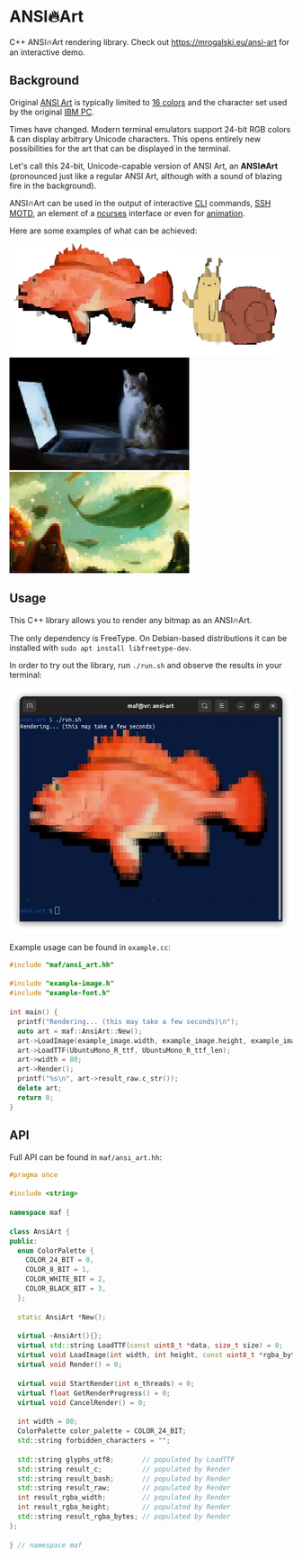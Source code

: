 # ANSI🔥Art

C++ ANSI🔥Art rendering library. Check out https://mrogalski.eu/ansi-art for an interactive demo.

## Background

Original [ANSI Art](https://en.wikipedia.org/wiki/ANSI_art) is typically limited to
    <a href="https://en.wikipedia.org/wiki/ANSI_escape_code#3-bit_and_4-bit">16 colors</a> and the
    character set used by the original <a href="https://www.youtube.com/watch?v=_mZBa3sqTrI&t=1061s">IBM PC</a>.</p>
  <p>Times have changed. Modern terminal emulators support 24-bit RGB colors & can display arbitrary
    Unicode characters. This opens entirely new possibilities for the art that can be displayed in the terminal.</p>
  <p>Let's call this 24-bit, Unicode-capable version of ANSI Art, an <strong>ANSI🔥Art</strong> (pronounced
    just like a regular ANSI Art, although with a sound of blazing fire in the background).</p>
  <p>ANSI🔥Art can be used in the output of interactive <a href="https://www.youtube.com/watch?v=_oHByo8tiEY">CLI</a>
    commands, <a href="http://mewbies.com/how_to_customize_your_console_login_message_tutorial.htm">SSH MOTD</a>, an
    element of a <a href="https://www.youtube.com/watch?v=4G_cthFZeJ8">ncurses</a> interface or even for
    <a href="https://www.youtube.com/watch?v=MJZvWgcxV0M">animation</a>.</p>
  <p>Here are some examples of what can be achieved:</p>
  <img src="pictures/sample1.webp"><img src="pictures/sample2.webp"><img src="pictures/sample3.webp"><img src="pictures/sample4.webp">

## Usage

This C++ library allows you to render any bitmap as an ANSI🔥Art.

The only dependency is FreeType. On Debian-based distributions it can be installed with `sudo apt install libfreetype-dev`.

In order to try out the library, run `./run.sh` and observe the results in your terminal:

<img src="pictures/example-result.webp">

Example usage can be found in `example.cc`:

```c++
#include "maf/ansi_art.hh"

#include "example-image.h"
#include "example-font.h"

int main() {
  printf("Rendering... (this may take a few seconds)\n");
  auto art = maf::AnsiArt::New();
  art->LoadImage(example_image.width, example_image.height, example_image.pixel_data);
  art->LoadTTF(UbuntuMono_R_ttf, UbuntuMono_R_ttf_len);
  art->width = 80;
  art->Render();
  printf("%s\n", art->result_raw.c_str());
  delete art;
  return 0;
}
```

## API

Full API can be found in `maf/ansi_art.hh`:

```c++
#pragma once

#include <string>

namespace maf {

class AnsiArt {
public:
  enum ColorPalette {
    COLOR_24_BIT = 0,
    COLOR_8_BIT = 1,
    COLOR_WHITE_BIT = 2,
    COLOR_BLACK_BIT = 3,
  };

  static AnsiArt *New();
  
  virtual ~AnsiArt(){};
  virtual std::string LoadTTF(const uint8_t *data, size_t size) = 0;
  virtual void LoadImage(int width, int height, const uint8_t *rgba_bytes) = 0;
  virtual void Render() = 0;

  virtual void StartRender(int n_threads) = 0;
  virtual float GetRenderProgress() = 0;
  virtual void CancelRender() = 0;

  int width = 80;
  ColorPalette color_palette = COLOR_24_BIT;
  std::string forbidden_characters = "";

  std::string glyphs_utf8;       // populated by LoadTTF
  std::string result_c;          // populated by Render
  std::string result_bash;       // populated by Render
  std::string result_raw;        // populated by Render
  int result_rgba_width;         // populated by Render
  int result_rgba_height;        // populated by Render
  std::string result_rgba_bytes; // populated by Render
};

} // namespace maf

```
